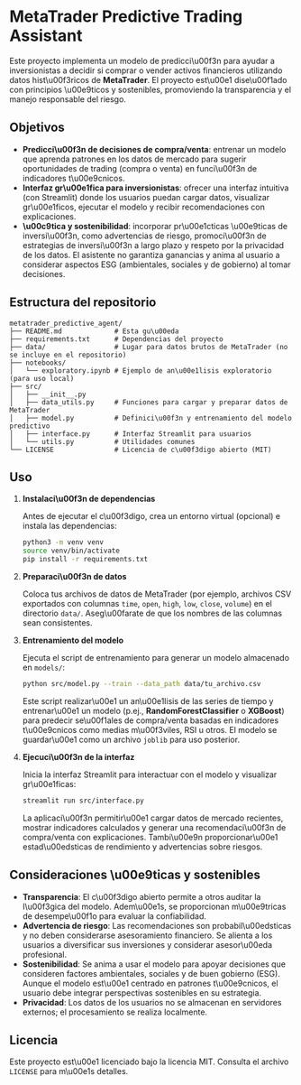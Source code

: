 # MetaTrader Predictive Trading Assistant

Este proyecto implementa un modelo de predicci\u00f3n para ayudar a inversionistas a decidir si comprar o vender activos financieros utilizando datos hist\u00f3ricos de **MetaTrader**. El proyecto est\u00e1 dise\u00f1ado con principios \u00e9ticos y sostenibles, promoviendo la transparencia y el manejo responsable del riesgo.

## Objetivos

- **Predicci\u00f3n de decisiones de compra/venta**: entrenar un modelo que aprenda patrones en los datos de mercado para sugerir oportunidades de trading (compra o venta) en funci\u00f3n de indicadores t\u00e9cnicos.
- **Interfaz gr\u00e1fica para inversionistas**: ofrecer una interfaz intuitiva (con Streamlit) donde los usuarios puedan cargar datos, visualizar gr\u00e1ficos, ejecutar el modelo y recibir recomendaciones con explicaciones.
- **\u00c9tica y sostenibilidad**: incorporar pr\u00e1cticas \u00e9ticas de inversi\u00f3n, como advertencias de riesgo, promoci\u00f3n de estrategias de inversi\u00f3n a largo plazo y respeto por la privacidad de los datos. El asistente no garantiza ganancias y anima al usuario a considerar aspectos ESG (ambientales, sociales y de gobierno) al tomar decisiones.

## Estructura del repositorio

```
metatrader_predictive_agent/
├── README.md             # Esta gu\u00eda
├── requirements.txt      # Dependencias del proyecto
├── data/                 # Lugar para datos brutos de MetaTrader (no se incluye en el repositorio)
├── notebooks/
│   └── exploratory.ipynb # Ejemplo de an\u00e1lisis exploratorio (para uso local)
├── src/
│   ├── __init__.py
│   ├── data_utils.py     # Funciones para cargar y preparar datos de MetaTrader
│   ├── model.py          # Definici\u00f3n y entrenamiento del modelo predictivo
│   ├── interface.py      # Interfaz Streamlit para usuarios
│   └── utils.py          # Utilidades comunes
└── LICENSE               # Licencia de c\u00f3digo abierto (MIT)
```

## Uso

1. **Instalaci\u00f3n de dependencias**

   Antes de ejecutar el c\u00f3digo, crea un entorno virtual (opcional) e instala las dependencias:

   ```bash
   python3 -m venv venv
   source venv/bin/activate
   pip install -r requirements.txt
   ```

2. **Preparaci\u00f3n de datos**

   Coloca tus archivos de datos de MetaTrader (por ejemplo, archivos CSV exportados con columnas `time`, `open`, `high`, `low`, `close`, `volume`) en el directorio `data/`. Aseg\u00farate de que los nombres de las columnas sean consistentes.

3. **Entrenamiento del modelo**

   Ejecuta el script de entrenamiento para generar un modelo almacenado en `models/`:

   ```bash
   python src/model.py --train --data_path data/tu_archivo.csv
   ```

   Este script realizar\u00e1 un an\u00e1lisis de las series de tiempo y entrenar\u00e1 un modelo (p.ej., **RandomForestClassifier** o **XGBoost**) para predecir se\u00f1ales de compra/venta basadas en indicadores t\u00e9cnicos como medias m\u00f3viles, RSI u otros. El modelo se guardar\u00e1 como un archivo `joblib` para uso posterior.

4. **Ejecuci\u00f3n de la interfaz**

   Inicia la interfaz Streamlit para interactuar con el modelo y visualizar gr\u00e1ficas:

   ```bash
   streamlit run src/interface.py
   ```

   La aplicaci\u00f3n permitir\u00e1 cargar datos de mercado recientes, mostrar indicadores calculados y generar una recomendaci\u00f3n de compra/venta con explicaciones. Tambi\u00e9n proporcionar\u00e1 estad\u00edsticas de rendimiento y advertencias sobre riesgos.

## Consideraciones \u00e9ticas y sostenibles

- **Transparencia**: El c\u00f3digo abierto permite a otros auditar la l\u00f3gica del modelo. Adem\u00e1s, se proporcionan m\u00e9tricas de desempe\u00f1o para evaluar la confiabilidad.
- **Advertencia de riesgo**: Las recomendaciones son probabil\u00edsticas y no deben considerarse asesoramiento financiero. Se alienta a los usuarios a diversificar sus inversiones y considerar asesor\u00eda profesional.
- **Sostenibilidad**: Se anima a usar el modelo para apoyar decisiones que consideren factores ambientales, sociales y de buen gobierno (ESG). Aunque el modelo est\u00e1 centrado en patrones t\u00e9cnicos, el usuario debe integrar perspectivas sostenibles en su estrategia.
- **Privacidad**: Los datos de los usuarios no se almacenan en servidores externos; el procesamiento se realiza localmente.

## Licencia

Este proyecto est\u00e1 licenciado bajo la licencia MIT. Consulta el archivo `LICENSE` para m\u00e1s detalles.

